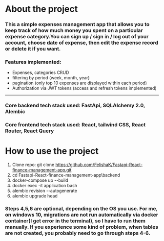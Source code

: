 # About the project

### This a simple expenses management app that allows you to keep track of how much money you spent on a particular expense category.You can sign up / sign in / log out of your account, choose date of expense, then edit the expense record or delete it if you want.

### Features implemented:

- Expenses, categories CRUD
- filtering by period (week, month, year)
- pagination (only top 10 expenses are displayed within each period)
- Authorization via JWT tokens (access and refresh tokens implemented)

---

### Core backend tech stack used: FastApi, SQLAlchemy 2.0, Alembic

### Core frontend tech stack used: React, tailwind CSS, React Router, React Query

# How to use the project

1. Clone repo: git clone https://github.com/FelishaK/Fastapi-React-finance-management-app.git
2. cd Fastapi-React-finance-management-app\backend 
3. docker-compose up --build
4. docker exec -it application bash
4. alembic revision --autogenerate
6. alembic upgrade head
### Steps 4,5,6 are optional, depending on the OS you use. For me, on windows 10, migrations are not run automatically via docker container(I get error in the terminal), so I have to run them manually. If you experience some kind of problem, when tables are not created, you probably need to go through steps 4-6.
